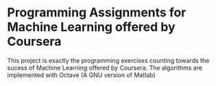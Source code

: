 # Programming Assignments for Machine Learning offered by Coursera                                         
This project is exactly the programming exercises counting towards the sucess of Machine Learning offered by       Coursera.
The algorithms are implemented with Octave (A GNU version of Matlab)
	
